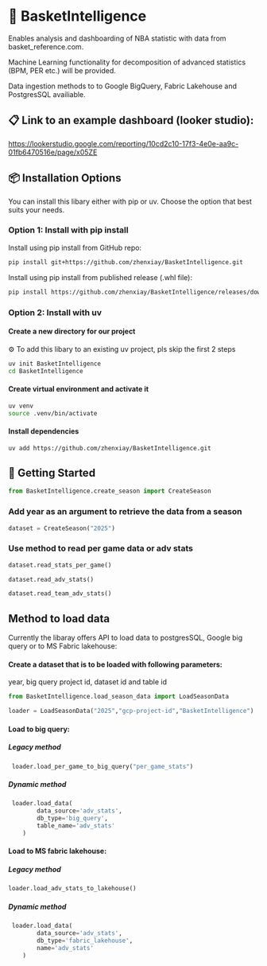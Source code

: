 # 🏀 BasketIntelligence

Enables analysis and dashboarding of NBA statistic with data from basket_reference.com.

Machine Learning functionality for decomposition of advanced statistics (BPM, PER etc.) will be provided.

Data ingestion methods to to Google BigQuery, Fabric Lakehouse and PostgresSQL availiable.

## 📋 Link to an example dashboard (looker studio):
https://lookerstudio.google.com/reporting/10cd2c10-17f3-4e0e-aa9c-01fb6470516e/page/x05ZE

## 📦 Installation Options

You can install this libary either with pip or uv. Choose the option that best suits your needs.

### Option 1: Install with pip install

Install using pip install from GitHub repo:

```bash
pip install git+https://github.com/zhenxiay/BasketIntelligence.git
```

Install using pip install from published release (.whl file):

```bash
pip install https://github.com/zhenxiay/BasketIntelligence/releases/download/v1.0.0/BasketIntelligence-1.0.0-py3-none-any.whl
```

### Option 2: Install with uv

#### Create a new directory for our project

⚙️ To add this libary to an existing uv project, pls skip the first 2 steps

```bash
uv init BasketIntelligence
cd BasketIntelligence
```

#### Create virtual environment and activate it

```bash
uv venv
source .venv/bin/activate
```

#### Install dependencies
```bash
uv add https://github.com/zhenxiay/BasketIntelligence.git
```

## 🚀 Getting Started
```python
from BasketIntelligence.create_season import CreateSeason
```
### Add year as an argument to retrieve the data from a season

```python
dataset = CreateSeason("2025")
```

### Use method to read per game data or adv stats

```python
dataset.read_stats_per_game()

dataset.read_adv_stats()

dataset.read_team_adv_stats()
```

 ## Method to load data
 
 Currently the libaray offers API to load data to postgresSQL, Google big query or to MS Fabric lakehouse:
 
 #### Create a dataset that is to be loaded with following parameters:
 
 year, big query project id, dataset id and table id

 ```python
 from BasketIntelligence.load_season_data import LoadSeasonData

 loader = LoadSeasonData("2025","gcp-project-id","BasketIntelligence")
```
 
 #### Load to big query:
 
 ##### Legacy method
```python
 loader.load_per_game_to_big_query("per_game_stats")
```

 ##### Dynamic method
```python
 loader.load_data(
        data_source='adv_stats',
        db_type='big_query',
        table_name='adv_stats'
    )
```
 
 #### Load to MS fabric lakehouse:
 
 ##### Legacy method
 ```python
 loader.load_adv_stats_to_lakehouse()
 ```

 ##### Dynamic method
```python
 loader.load_data(
        data_source='adv_stats',
        db_type='fabric_lakehouse',
        name='adv_stats'
    )
```